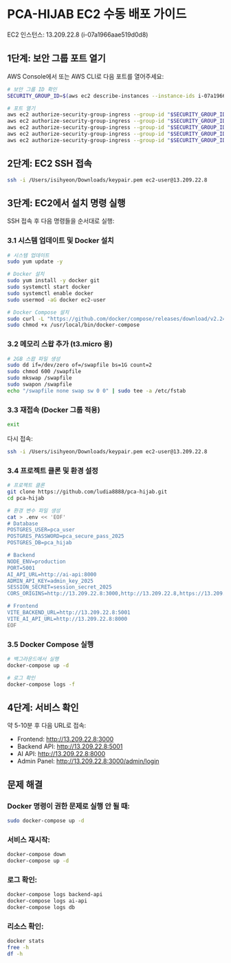 # PCA-HIJAB EC2 수동 배포 가이드

EC2 인스턴스: 13.209.22.8 (i-07a1966aae519d0d8)

## 1단계: 보안 그룹 포트 열기

AWS Console에서 또는 AWS CLI로 다음 포트를 열어주세요:

```bash
# 보안 그룹 ID 확인
SECURITY_GROUP_ID=$(aws ec2 describe-instances --instance-ids i-07a1966aae519d0d8 --query 'Reservations[0].Instances[0].SecurityGroups[0].GroupId' --output text)

# 포트 열기
aws ec2 authorize-security-group-ingress --group-id "$SECURITY_GROUP_ID" --protocol tcp --port 80 --cidr 0.0.0.0/0
aws ec2 authorize-security-group-ingress --group-id "$SECURITY_GROUP_ID" --protocol tcp --port 443 --cidr 0.0.0.0/0
aws ec2 authorize-security-group-ingress --group-id "$SECURITY_GROUP_ID" --protocol tcp --port 3000 --cidr 0.0.0.0/0
aws ec2 authorize-security-group-ingress --group-id "$SECURITY_GROUP_ID" --protocol tcp --port 5001 --cidr 0.0.0.0/0
aws ec2 authorize-security-group-ingress --group-id "$SECURITY_GROUP_ID" --protocol tcp --port 8000 --cidr 0.0.0.0/0
```

## 2단계: EC2 SSH 접속

```bash
ssh -i /Users/isihyeon/Downloads/keypair.pem ec2-user@13.209.22.8
```

## 3단계: EC2에서 설치 명령 실행

SSH 접속 후 다음 명령들을 순서대로 실행:

### 3.1 시스템 업데이트 및 Docker 설치
```bash
# 시스템 업데이트
sudo yum update -y

# Docker 설치
sudo yum install -y docker git
sudo systemctl start docker
sudo systemctl enable docker
sudo usermod -aG docker ec2-user

# Docker Compose 설치
sudo curl -L "https://github.com/docker/compose/releases/download/v2.24.0/docker-compose-$(uname -s)-$(uname -m)" -o /usr/local/bin/docker-compose
sudo chmod +x /usr/local/bin/docker-compose
```

### 3.2 메모리 스왑 추가 (t3.micro 용)
```bash
# 2GB 스왑 파일 생성
sudo dd if=/dev/zero of=/swapfile bs=1G count=2
sudo chmod 600 /swapfile
sudo mkswap /swapfile
sudo swapon /swapfile
echo "/swapfile none swap sw 0 0" | sudo tee -a /etc/fstab
```

### 3.3 재접속 (Docker 그룹 적용)
```bash
exit
```

다시 접속:
```bash
ssh -i /Users/isihyeon/Downloads/keypair.pem ec2-user@13.209.22.8
```

### 3.4 프로젝트 클론 및 환경 설정
```bash
# 프로젝트 클론
git clone https://github.com/ludia8888/pca-hijab.git
cd pca-hijab

# 환경 변수 파일 생성
cat > .env << 'EOF'
# Database
POSTGRES_USER=pca_user
POSTGRES_PASSWORD=pca_secure_pass_2025
POSTGRES_DB=pca_hijab

# Backend
NODE_ENV=production
PORT=5001
AI_API_URL=http://ai-api:8000
ADMIN_API_KEY=admin_key_2025
SESSION_SECRET=session_secret_2025
CORS_ORIGINS=http://13.209.22.8:3000,http://13.209.22.8,https://13.209.22.8

# Frontend
VITE_BACKEND_URL=http://13.209.22.8:5001
VITE_AI_API_URL=http://13.209.22.8:8000
EOF
```

### 3.5 Docker Compose 실행
```bash
# 백그라운드에서 실행
docker-compose up -d

# 로그 확인
docker-compose logs -f
```

## 4단계: 서비스 확인

약 5-10분 후 다음 URL로 접속:

- Frontend: http://13.209.22.8:3000
- Backend API: http://13.209.22.8:5001
- AI API: http://13.209.22.8:8000
- Admin Panel: http://13.209.22.8:3000/admin/login

## 문제 해결

### Docker 명령이 권한 문제로 실행 안 될 때:
```bash
sudo docker-compose up -d
```

### 서비스 재시작:
```bash
docker-compose down
docker-compose up -d
```

### 로그 확인:
```bash
docker-compose logs backend-api
docker-compose logs ai-api
docker-compose logs db
```

### 리소스 확인:
```bash
docker stats
free -h
df -h
```